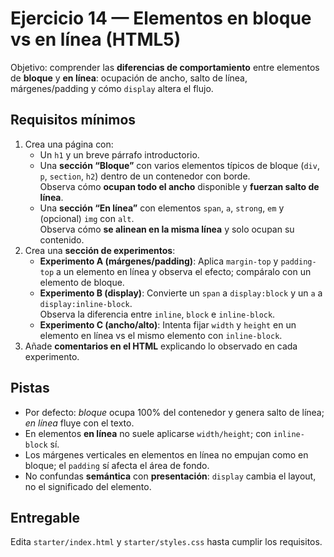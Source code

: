 # Ejercicio 14 — Elementos en bloque vs en línea (HTML5)

Objetivo: comprender las **diferencias de comportamiento** entre elementos de **bloque** y **en línea**: ocupación de ancho, salto de línea, márgenes/padding y cómo `display` altera el flujo.

## Requisitos mínimos

1. Crea una página con:
   - Un `h1` y un breve párrafo introductorio.
   - Una **sección “Bloque”** con varios elementos típicos de bloque (`div`, `p`, `section`, `h2`) dentro de un contenedor con borde.  
     Observa cómo **ocupan todo el ancho** disponible y **fuerzan salto de línea**.
   - Una **sección “En línea”** con elementos `span`, `a`, `strong`, `em` y (opcional) `img` con `alt`.  
     Observa cómo **se alinean en la misma línea** y solo ocupan su contenido.
2. Crea una **sección de experimentos**:
   - **Experimento A (márgenes/padding)**: Aplica `margin-top` y `padding-top` a un elemento en línea y observa el efecto; compáralo con un elemento de bloque.
   - **Experimento B (display)**: Convierte un `span` a `display:block` y un `a` a `display:inline-block`.  
     Observa la diferencia entre `inline`, `block` e `inline-block`.
   - **Experimento C (ancho/alto)**: Intenta fijar `width` y `height` en un elemento en línea vs el mismo elemento con `inline-block`.
3. Añade **comentarios en el HTML** explicando lo observado en cada experimento.

## Pistas

- Por defecto: _bloque_ ocupa 100% del contenedor y genera salto de línea; _en línea_ fluye con el texto.
- En elementos **en línea** no suele aplicarse `width/height`; con `inline-block` sí.
- Los márgenes verticales en elementos en línea no empujan como en bloque; el `padding` sí afecta el área de fondo.
- No confundas **semántica** con **presentación**: `display` cambia el layout, no el significado del elemento.

## Entregable

Edita `starter/index.html` y `starter/styles.css` hasta cumplir los requisitos.
